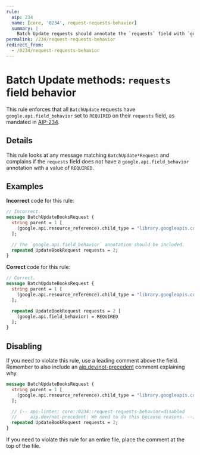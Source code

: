 ```yaml
---
rule:
  aip: 234
  name: [core, '0234', request-requests-behavior]
  summary: |
    Batch Update requests should annotate the `requests` field with `google.api.field_behavior`.
permalink: /234/request-requests-behavior
redirect_from:
  - /0234/request-requests-behavior
---
```


# Batch Update methods: `requests` field behavior

This rule enforces that all `BatchUpdate` requests have
`google.api.field_behavior` set to `REQUIRED` on their `requests` field, as
mandated in [AIP-234][].

## Details

This rule looks at any message matching `BatchUpdate*Request` and complains if the
`requests` field does not have a `google.api.field_behavior` annotation with a
value of `REQUIRED`.

## Examples

**Incorrect** code for this rule:

```proto
// Incorrect.
message BatchUpdateBooksRequest {
  string parent = 1 [
    (google.api.resource_reference).child_type = "library.googleapis.com/Book"
  ];

  // The `google.api.field_behavior` annotation should be included.
  repeated UpdateBookRequest requests = 2;
}
```

**Correct** code for this rule:

```proto
// Correct.
message BatchUpdateBooksRequest {
  string parent = 1 [
    (google.api.resource_reference).child_type = "library.googleapis.com/Book"
  ];

  repeated UpdateBookRequest requests = 2 [
    (google.api.field_behavior) = REQUIRED
  ];
}
```

## Disabling

If you need to violate this rule, use a leading comment above the field.
Remember to also include an [aip.dev/not-precedent][] comment explaining why.

```proto
message BatchUpdateBooksRequest {
  string parent = 1 [
    (google.api.resource_reference).child_type = "library.googleapis.com/Book"
  ];

  // (-- api-linter: core::0234::request-requests-behavior=disabled
  //     aip.dev/not-precedent: We need to do this because reasons. --)
  repeated UpdateBookRequest requests = 2;
}
```

If you need to violate this rule for an entire file, place the comment at the
top of the file.

[aip-234]: https://aip.dev/234
[aip.dev/not-precedent]: https://aip.dev/not-precedent

